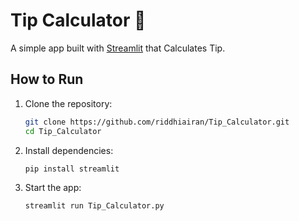 # Tip Calculator 🎸

A simple app built with [Streamlit](https://streamlit.io/) that Calculates Tip.
## How to Run

1. Clone the repository:

   ```bash
   git clone https://github.com/riddhiairan/Tip_Calculator.git
   cd Tip_Calculator
   ```

2. Install dependencies:

   ```bash
   pip install streamlit
   ```

3. Start the app:

   ```bash
   streamlit run Tip_Calculator.py
   ```

